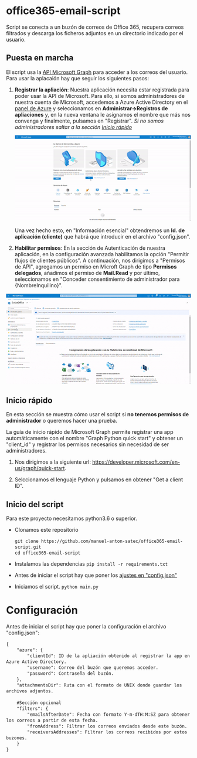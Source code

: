 # office365-email-script

Script se conecta a un buzón de correos de Office 365, recupera correos filtrados y descarga los ficheros adjuntos en un directorio indicado por el usuario.

## Puesta en marcha

El script usa la [API Microsoft Graph](https://learn.microsoft.com/es-es/graph/overview) para acceder a los correos del usuario. Para usar la aplacaión hay que seguir los siguientes pasos:

1. __Registrar la apliación__: Nuestra aplicación necesita estar registrada para poder usar la API de Microsoft. Para ello, si somos administradores de nuestra cuenta de Microsoft, accedemos a Azure Active Directory en el [panel de Azure](https://portal.azure.com/?feature.msaljs=false#home) y seleccionamos en __Administrar->Registros de apliaciones__ y, en la nueva ventana le asignamos el nombre que más nos convenga y finalmente, pulsamos en "Registrar". _Si no somos administradores saltar a la sección [Inicio rápido](#inicio-rápido)_

    <p align="center">
    <img src="assets/registrar_app.gif" alt="Pasos para registrar la apliación">
    </p>

    Una vez hecho esto, en "Información esencial" obtendremos un __Id. de aplicación (cliente)__ que habrá que introducir en el archivo "config.json".

2. __Habilitar permisos__: En la sección de Autenticación de nuestra aplicación, en la configuración avanzada habilitamos la opción "Permitir flujos de clientes públicos". A continuación, nos dirigimos a "Permisos de API", agregamos un permiso en Microft Graph de tipo __Permisos delegados__, añadimos el permiso de __Mail.Read__ y por último, seleccionamos en "Conceder consentimiento de administrador para {NombreInquilino}".

<p align="center">
<img src="assets/asignar_permisos.gif" alt="Pasos para asignar permisos">
</p>

## Inicio rápido
En esta sección se muestra cómo usar el script si __no tenemos permisos de administrador__ o queremos hacer una prueba.

La guía de inicio rápido de Microsoft Graph permite registrar una app automáticamente con el nombre "Graph Python quick start" y obtener un "client_id" y registrar los permisos necesarios sin necesidad de ser administradores.

1. Nos dirigimos a la siguiente url: https://developer.microsoft.com/en-us/graph/quick-start.

2. Selccionamos el lenguaje Python y pulsamos en obtener "Get a client ID".


## Inicio del script
Para este proyecto necesitamos python3.6 o superior.

- Clonamos este repositorio
    ```
    git clone https://github.com/manuel-anton-satec/office365-email-script.git
    cd office365-email-script
    ```

- Instalamos las dependencias
    `pip install -r requirements.txt`

- Antes de iniciar el script hay que poner los [ajustes en "config.json"](#configuración)

- Iniciamos el script.
`python main.py`

# Configuración
Antes de iniciar el script hay que poner la configuración el archivo "config.json":
```
{
    "azure": {
        "clientId": ID de la apliación obtenido al registrar la app en Azure Active Directory.
        "username": Correo del buzón que queremos acceder.
        "password": Contraseña del buzón.
    },
    "attachmentsDir": Ruta con el formato de UNIX donde guardar los archivos adjuntos.

    #Sección opcional
    "filters": {
        "emailsAfterDate": Fecha con formato Y-m-dTH:M:SZ para obtener los correos a partir de esta fecha.
        "fromAddress": Filtrar los correos enviados desde este buzón.
        "receiversAddresses": Filtrar los correos recibidos por estos buzones.
    }
}
```